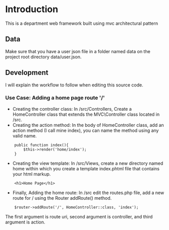 # Introduction

This is a department web framework built using mvc architectural pattern

## Data
Make sure that you have a user json file in a folder named data on the project root directory data/user.json.

## Development

I will explain the workflow to follow when editing this source code.

### Use Case: Adding a home page route '/'

- Creating the controller class: In /src/Controllers, Create a HomeController class that extends the MVC\Controller class located in /src.
- Creating the action method: In the body of HomeController class, add an action method (I call mine index), you can name the method using any valid name.
```
    public function index(){ 
        $this->render('home/index');
    }
```
- Creating the view template: In /src/Views, create a new directory named home within which you create a template index.phtml file that contains your html markup.
```
    <h1>Home Page</h1>
```
- Finally, Adding the home route: In /src edit the routes.php file, add a new route for / using the Router addRoute() method.
```
    $router->addRoute('/', HomeController::class, 'index');
```   
The first argument is route uri, second argument is controller, and third argument is action.